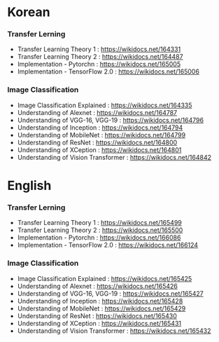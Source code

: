 # Korean

### Transfer Lerning
* Transfer Learning Theory 1 : https://wikidocs.net/164331
* Transfer Learning Theory 2 : https://wikidocs.net/164487
* Implementation - Pytorchn : https://wikidocs.net/165005
* Implementation - TensorFlow 2.0 : https://wikidocs.net/165006

### Image Classification
* Image Classification Explained : https://wikidocs.net/164335
* Understanding of Alexnet : https://wikidocs.net/164787
* Understanding of VGG-16, VGG-19 : https://wikidocs.net/164796
* Understanding of Inception : https://wikidocs.net/164794
* Understanding of MobileNet : https://wikidocs.net/164799
* Understanding of ResNet : https://wikidocs.net/164800
* Understanding of XCeption : https://wikidocs.net/164801
* Understanding of Vision Transformer : https://wikidocs.net/164842

 # English

### Transfer Lerning
* Transfer Learning Theory 1 : https://wikidocs.net/165499
* Transfer Learning Theory 2 : https://wikidocs.net/165500
* Implementation - Pytorchn : https://wikidocs.net/166086
* Implementation - TensorFlow 2.0 : https://wikidocs.net/166124

### Image Classification
* Image Classification Explained : https://wikidocs.net/165425
* Understanding of Alexnet : https://wikidocs.net/165426
* Understanding of VGG-16, VGG-19 : https://wikidocs.net/165427
* Understanding of Inception : https://wikidocs.net/165428
* Understanding of MobileNet : https://wikidocs.net/165429
* Understanding of ResNet : https://wikidocs.net/165430
* Understanding of XCeption : https://wikidocs.net/165431
* Understanding of Vision Transformer : https://wikidocs.net/165432

